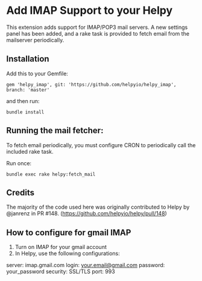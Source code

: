 # Add IMAP Support to your Helpy

This extension adds support for IMAP/POP3 mail servers. A new settings panel has been added, 
and a rake task is provided to fetch email from the mailserver periodically.

## Installation

Add this to your Gemfile:

```
gem 'helpy_imap', git: 'https://github.com/helpyio/helpy_imap', branch: 'master'
```

and then run:

```
bundle install
```

## Running the mail fetcher:

To fetch email periodically, you must configure CRON to periodically call the included
rake task.

Run once:

```
bundle exec rake helpy:fetch_mail
```

## Credits

The majority of the code used here was originally contributed to Helpy by @janrenz in PR
#148. (https://github.com/helpyio/helpy/pull/148)  

## How to configure for gmail IMAP

1. Turn on IMAP for your gmail account
2. In Helpy, use the following configurations:

server: imap.gmail.com
login: your.email@gmail.com
password: your_password
security: SSL/TLS
port: 993